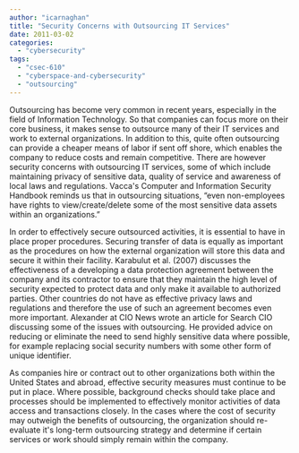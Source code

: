 ```yaml
---
author: "icarnaghan"
title: "Security Concerns with Outsourcing IT Services"
date: 2011-03-02
categories: 
  - "cybersecurity"
tags: 
  - "csec-610"
  - "cyberspace-and-cybersecurity"
  - "outsourcing"
---
```


Outsourcing has become very common in recent years, especially in the field of Information Technology. So that companies can focus more on their core business, it makes sense to outsource many of their IT services and work to external organizations. In addition to this, quite often outsourcing can provide a cheaper means of labor if sent off shore, which enables the company to reduce costs and remain competitive. <!--more-->There are however security concerns with outsourcing IT services, some of which include maintaining privacy of sensitive data, quality of service and awareness of local laws and regulations. Vacca's Computer and Information Security Handbook reminds us that in outsourcing situations, “even non-employees have rights to view/create/delete some of the most sensitive data assets within an organizations.”

In order to effectively secure outsourced activities, it is essential to have in place proper procedures. Securing transfer of data is equally as important as the procedures on how the external organization will store this data and secure it within their facility. Karabulut et al. (2007) discusses the effectiveness of a developing a data protection agreement between the company and its contractor to ensure that they maintain the high level of security expected to protect data and only make it available to authorized parties. Other countries do not have as effective privacy laws and regulations and therefore the use of such an agreement becomes even more important. Alexander at CIO News wrote an article for Search CIO discussing some of the issues with outsourcing. He provided advice on reducing or eliminate the need to send highly sensitive data where possible, for example replacing social security numbers with some other form of unique identifier.

As companies hire or contract out to other organizations both within the United States and abroad, effective security measures must continue to be put in place. Where possible, background checks should take place and processes should be implemented to effectively monitor activities of data access and transactions closely. In the cases where the cost of security may outweigh the benefits of outsourcing, the organization should re-evaluate it's long-term outsourcing strategy and determine if certain services or work should simply remain within the company.
